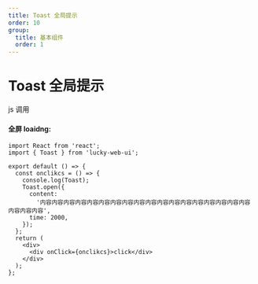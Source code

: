 ```yaml
---
title: Toast 全局提示
order: 10
group:
  title: 基本组件
  order: 1
---
```


# Toast 全局提示

js 调用

#### 全屏 loaidng:

```tsx
import React from 'react';
import { Toast } from 'lucky-web-ui';

export default () => {
  const onclikcs = () => {
    console.log(Toast);
    Toast.open({
      content:
        '内容内容内容内容内容内容内容内容内容内容内容内容内容内容内容内容内容内容内容内容内容',
      time: 2000,
    });
  };
  return (
    <div>
      <div onClick={onclikcs}>click</div>
    </div>
  );
};
```

<API src="./index.tsx"></API>
